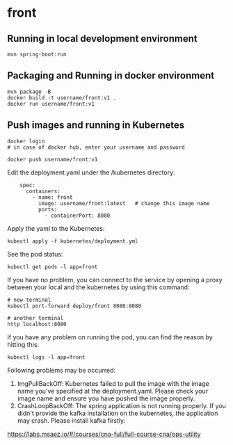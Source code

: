 # front

## Running in local development environment

```
mvn spring-boot:run
```

## Packaging and Running in docker environment

```
mvn package -B
docker build -t username/front:v1 .
docker run username/front:v1
```

## Push images and running in Kubernetes

```
docker login 
# in case of docker hub, enter your username and password

docker push username/front:v1
```

Edit the deployment.yaml under the /kubernetes directory:
```
    spec:
      containers:
        - name: front
          image: username/front:latest   # change this image name
          ports:
            - containerPort: 8080

```

Apply the yaml to the Kubernetes:
```
kubectl apply -f kubernetes/deployment.yml
```

See the pod status:
```
kubectl get pods -l app=front
```

If you have no problem, you can connect to the service by opening a proxy between your local and the kubernetes by using this command:
```
# new terminal
kubectl port-forward deploy/front 8080:8080

# another terminal
http localhost:8080
```

If you have any problem on running the pod, you can find the reason by hitting this:
```
kubectl logs -l app=front
```

Following problems may be occurred:

1. ImgPullBackOff:  Kubernetes failed to pull the image with the image name you've specified at the deployment.yaml. Please check your image name and ensure you have pushed the image properly.
1. CrashLoopBackOff: The spring application is not running properly. If you didn't provide the kafka installation on the kubernetes, the application may crash. Please install kafka firstly:

https://labs.msaez.io/#/courses/cna-full/full-course-cna/ops-utility

